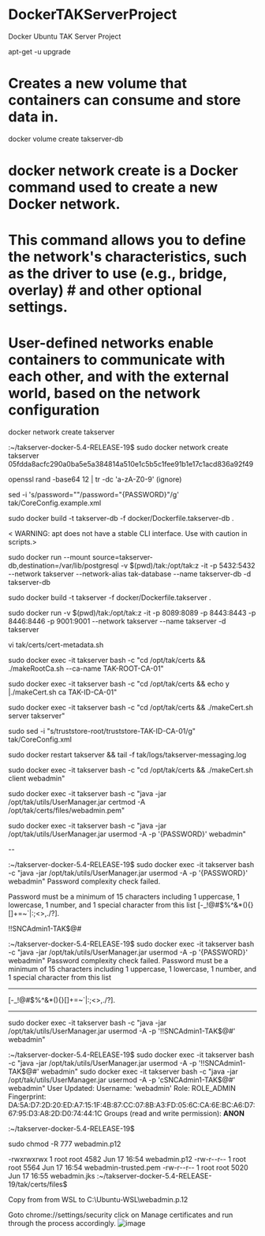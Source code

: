 # DockerTAKServerProject

Docker Ubuntu TAK Server Project

apt-get -u upgrade

# Creates a new volume that containers can consume and store data in.

docker volume create takserver-db

# docker network create is a Docker command used to create a new Docker network.

# This command allows you to define the network's characteristics, such as the driver to use (e.g., bridge, overlay) # and other optional settings. 

# User-defined networks enable containers to communicate with each other, and with the external world, based on the network configuration

docker network create takserver

:~/takserver-docker-5.4-RELEASE-19$ sudo docker network create takserver
05fdda8acfc290a0ba5e5a384814a510e1c5b5c1fee91b1e17c1acd836a92f49

openssl rand -base64 12 | tr -dc 'a-zA-Z0-9' (ignore)

sed -i 's/password=""/password="{PASSWORD}"/g' tak/CoreConfig.example.xml

sudo docker build -t takserver-db -f docker/Dockerfile.takserver-db .

< WARNING: apt does not have a stable CLI interface. Use with caution in scripts.>

sudo docker run --mount source=takserver-db,destination=/var/lib/postgresql -v $(pwd)/tak:/opt/tak:z -it -p 5432:5432 --network takserver --network-alias tak-database --name takserver-db -d takserver-db

sudo docker build -t takserver -f docker/Dockerfile.takserver .

sudo docker run -v $(pwd)/tak:/opt/tak:z -it -p 8089:8089 -p 8443:8443 -p 8446:8446 -p 9001:9001 --network takserver --name takserver -d takserver

vi tak/certs/cert-metadata.sh

sudo docker exec -it takserver bash -c "cd /opt/tak/certs && ./makeRootCa.sh --ca-name TAK-ROOT-CA-01"

sudo docker exec -it takserver bash -c "cd /opt/tak/certs && echo y |./makeCert.sh ca TAK-ID-CA-01"

sudo docker exec -it takserver bash -c "cd /opt/tak/certs && ./makeCert.sh server takserver"

sudo sed -i "s/truststore-root/truststore-TAK-ID-CA-01/g" tak/CoreConfig.xml

sudo docker restart takserver && tail -f tak/logs/takserver-messaging.log

sudo docker exec -it takserver bash -c "cd /opt/tak/certs && ./makeCert.sh client webadmin"

sudo docker exec -it takserver bash -c "java -jar /opt/tak/utils/UserManager.jar certmod -A /opt/tak/certs/files/webadmin.pem"

sudo docker exec -it takserver bash -c "java -jar /opt/tak/utils/UserManager.jar usermod -A -p '{PASSWORD}' webadmin"

--

:~/takserver-docker-5.4-RELEASE-19$ sudo docker exec -it takserver bash -c "java -jar /opt/tak/utils/UserManager.jar usermod -A -p '{PASSWORD}' webadmin"
Password complexity check failed. 


Password must be a minimum of 15 characters including 1 uppercase, 1 lowercase, 1 number, and 1 special character from this list [-_!@#$%^&*(){}[]+=~`|:;<>,./?].

!!SNCAdmin1-TAK$@#

:~/takserver-docker-5.4-RELEASE-19$ sudo docker exec -it takserver bash -c "java -jar /opt/tak/utils/UserManager.jar usermod -A -p '{PASSWORD}' webadmin"
Password complexity check failed. Password must be a minimum of 15 characters including 1 uppercase, 1 lowercase, 1 number, and 1 special character from this list 

------------

[-_!@#$%^&*(){}[]+=~`|:;<>,./?].

----------

sudo docker exec -it takserver bash -c "java -jar /opt/tak/utils/UserManager.jar usermod -A -p '!!SNCAdmin1-TAK$@#' webadmin"

:~/takserver-docker-5.4-RELEASE-19$ sudo docker exec -it takserver bash -c "java -jar /opt/tak/utils/UserManager.jar usermod -A -p '!!SNCAdmin1-TAK$@#' webadmin"
sudo docker exec -it takserver bash -c "java -jar /opt/tak/utils/UserManager.jar usermod -A -p 'cSNCAdmin1-TAK$@#' webadmin"
User Updated:
        Username:      'webadmin'
        Role:          ROLE_ADMIN
        Fingerprint:   DA:5A:D7:2D:20:ED:A7:15:1F:4B:87:CC:07:8B:A3:FD:05:6C:CA:6E:BC:A6:D7:67:95:D3:A8:2D:D0:74:44:1C
        Groups (read and write permission):
                __ANON__

:~/takserver-docker-5.4-RELEASE-19$

sudo chmod -R 777 webadmin.p12

-rwxrwxrwx 1 root root 4582 Jun 17 16:54 webadmin.p12
-rw-r--r-- 1 root root 5564 Jun 17 16:54 webadmin-trusted.pem
-rw-r--r-- 1 root root 5020 Jun 17 16:55 webadmin.jks
:~/takserver-docker-5.4-RELEASE-19/tak/certs/files$

Copy from from WSL to C:\Ubuntu-WSL\webadmin.p.12

Goto chrome://settings/security click on Manage certificates and run through the process accordingly.
![image](https://github.com/user-attachments/assets/fadb0cd6-9ce5-4ddb-9992-81475868a829)

